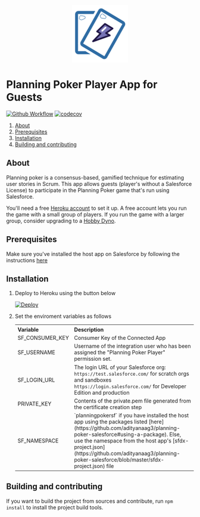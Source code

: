 <p align="center">
  <img src="https://github.com/adityanaag3/planning-poker-heroku/raw/master/src/client/resources/logo.png" alt="Planning Poker Icon" width="150"/>
</p>

# Planning Poker Player App for Guests

[![Github Workflow](https://github.com/adityanaag3/planning-poker-heroku/workflows/Formatting%20and%20Tests/badge.svg?branch=master)](https://github.com/adityanaag3/planning-poker-heroku/actions?query=workflow%3A%22Formatting+and+Tests%22) [![codecov](https://codecov.io/gh/adityanaag3/planning-poker-heroku/branch/master/graph/badge.svg)](https://codecov.io/gh/adityanaag3/planning-poker-heroku)

1. [About](#about)
1. [Prerequisites](#prerequisites)
1. [Installation](#installation)
1. [Building and contributing](#building-and-contributing)

## About

Planning poker is a consensus-based, gamified technique for estimating user stories in Scrum. This app allows guests (player's without a Salesforce License) to participate in the Planning Poker game that's run using Salesforce.

You'll need a free [Heroku account](https://signup.heroku.com) to set it up. A free account lets you run the game with a small group of players. If you run the game with a larger group, consider upgrading to a [Hobby Dyno](https://www.heroku.com/dynos).

## Prerequisites

Make sure you've installed the host app on Salesforce by following the instructions [here](https://github.com/adityanaag3/planning-poker-salesforce#installation)

## Installation

<ol>
    <li>Deploy to Heroku using the button below<br/>
        <p>
            <a href="https://heroku.com/deploy?template=https://github.com/adityanaag3/planning-poker-heroku/master">
                <img src="https://www.herokucdn.com/deploy/button.svg" alt="Deploy">
            </a>
        </p>
    </li>
    <li>
        Set the enviroment variables as follows
        <table>
        <tr>
          <th>Variable</th>
          <th>Description</th>
        </tr>
        <tr>
          <td>SF_CONSUMER_KEY</td>
          <td>Consumer Key of the Connected App</td>
        </tr>
        <tr>
          <td>SF_USERNAME</td>
          <td>Username of the integration user who has been assigned the "Planning Poker Player" permission set.</td>
        </tr>
        <tr>
          <td>SF_LOGIN_URL</td>
          <td>The login URL of your Salesforce org:<br/>
          <code>https://test.salesforce.com/</code> for scratch orgs and sandboxes<br/>
          <code>https://login.salesforce.com/</code> for Developer Edition and production</td>
        </tr>
        <tr>
          <td>PRIVATE_KEY</td>
          <td>Contents of the private.pem file generated from the certificate creation step</td>
        </tr>
        <tr>
          <td>SF_NAMESPACE</td>
          <td>`planningpokersf` if you have installed the host app using the packages listed [here](https://github.com/adityanaag3/planning-poker-salesforce#using-a-package). Else, use the namespace from the host app's [sfdx-project.json](https://github.com/adityanaag3/planning-poker-salesforce/blob/master/sfdx-project.json) file </td>
        </tr>
      </table>
    </li>
</ol>

## Building and contributing

If you want to build the project from sources and contribute, run `npm install` to install the project build tools.
